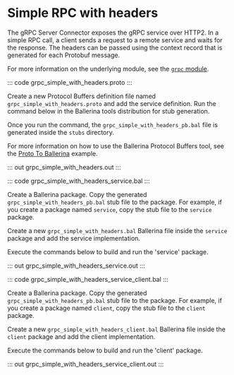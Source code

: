 # Simple RPC with headers

The gRPC Server Connector exposes the gRPC service over HTTP2.
In a simple RPC call, a client sends a request to a remote service and waits for the response.
The headers can be passed using the context record that is generated for each Protobuf message.

For more information on the underlying module, 
see the [`grpc` module](https://lib.ballerina.io/ballerina/grpc/latest/).

::: code grpc_simple_with_headers.proto :::

Create a new Protocol Buffers definition file named `grpc_simple_with_headers.proto` and add the service definition.
Run the command below in the Ballerina tools distribution for stub generation.

Once you run the command, the `grpc_simple_with_headers_pb.bal` file is generated inside the `stubs` directory.

For more information on how to use the Ballerina Protocol Buffers tool, see the <a href="https://ballerina.io/learn/by-example/proto-to-ballerina.html">Proto To Ballerina</a> example.

::: out grpc_simple_with_headers.out :::

::: code grpc_simple_with_headers_service.bal :::

Create a Ballerina package.
Copy the generated `grpc_simple_with_headers_pb.bal` stub file to the package.
For example, if you create a package named `service`, copy the stub file to the `service` package.

Create a new `grpc_simple_with_headers.bal` Ballerina file inside the `service` package and add the service implementation.

Execute the commands below to build and run the 'service' package.

::: out grpc_simple_with_headers_service.out :::

::: code grpc_simple_with_headers_service_client.bal :::

Create a Ballerina package.
Copy the generated `grpc_simple_with_headers_pb.bal` stub file to the package.
For example, if you create a package named `client`, copy the stub file to the `client` package.

Create a new `grpc_simple_with_headers_client.bal` Ballerina file inside the `client` package and add the client implementation.

Execute the commands below to build and run the 'client' package.

::: out grpc_simple_with_headers_service_client.out :::
